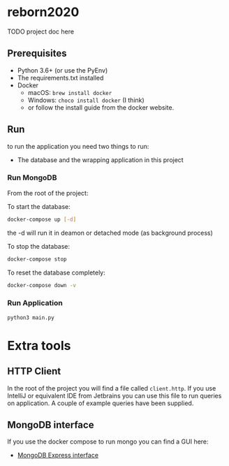 # reborn2020

TODO project doc here


## Prerequisites

* Python 3.6+ (or use the PyEnv)
* The requirements.txt installed
* Docker 
    * macOS: `brew install docker`
    * Windows: `choco install docker` (I think)
    * or follow the install guide from the docker website.

## Run

to run the application you need two things to run: 
* The database and the wrapping application in this project

### Run MongoDB

From the root of the project:

To start the database:
```bash
docker-compose up [-d]
```
the -d will run it in deamon or detached mode (as background process)

To stop the database:
```bash
docker-compose stop
```

To reset the database completely:
```bash
docker-compose down -v
```

### Run Application

```bash
python3 main.py
```

# Extra tools

## HTTP Client 

In the root of the project you will find a file called `client.http`.
If you use IntelliJ or equivalent IDE from Jetbrains you can use this file to run queries on 
application. A couple of example queries have been supplied.


## MongoDB interface

If you use the docker compose to run mongo you can find a GUI here:

* [MongoDB Express interface](http://localhost:8081)
